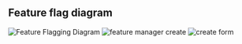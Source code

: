 ## Feature flag diagram
![Feature Flagging Diagram](https://user-images.githubusercontent.com/92291258/201641011-c58c3271-1f14-4a2e-af2a-3f5843458748.png)
![feature manager create](https://user-images.githubusercontent.com/92291258/201833578-f8266061-3427-4d1f-be6c-24bc549a44c5.png)
![create form](https://user-images.githubusercontent.com/92291258/201833580-a7db8040-8583-40fd-aefd-b59c946e2dc9.png)



